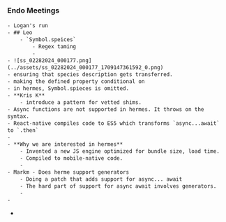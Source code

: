 ### Endo Meetings
	- Logan's run
	- ## Leo
		- `Symbol.speices`
			- Regex taming
			-
	- ![ss_02282024_000177.png](../assets/ss_02282024_000177_1709147361592_0.png)
	- ensuring that species description gets transferred.
	- making the defined property conditional on
	- in hermes, Symbol.spieces is omitted.
	- **Kris K**
		- introduce a pattern for vetted shims.
	- Async functions are not supported in hermes. It throws on the syntax.
	- React-native compiles code to ES5 which transforms `async...await` to `.then`
	-
	- **Why we are interested in hermes**
		- Invented a new JS engine optimized for bundle size, load time.
		- Compiled to mobile-native code.
		-
	- Markm - Does herme support generators
		- Doing a patch that adds support for async... await
		- The hard part of support for async await involves generators.
		-
	-
-